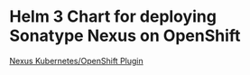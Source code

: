 # Helm 3 Chart for deploying Sonatype Nexus on OpenShift

[Nexus Kubernetes/OpenShift Plugin](https://github.com/sonatype-nexus-community/nexus-kubernetes-openshift)